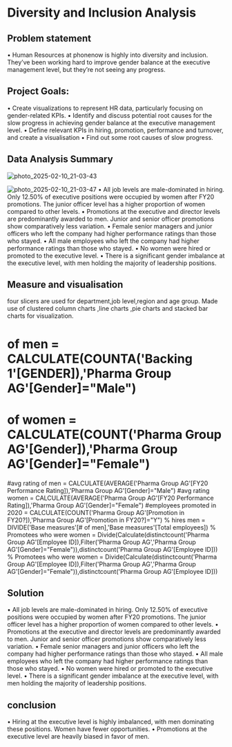 # Diversity and Inclusion Analysis

## Problem statement
•	Human Resources at phonenow is highly into diversity and inclusion. They’ve been working hard to improve gender balance at the executive management level, but they’re not seeing any progress. 

## Project Goals:
•	Create visualizations to represent HR data, particularly focusing on gender-related KPIs.
•	Identify and discuss potential root causes for the slow progress in achieving gender balance at the executive management level.
• Define relevant KPIs in hiring, promotion, performance and turnover, and create a visualisation
• Find out some root causes of slow progress.

## Data Analysis Summary



![photo_2025-02-10_21-03-43](https://github.com/user-attachments/assets/d90a2035-e805-408e-bf52-674699255e4b)

![photo_2025-02-10_21-03-47](https://github.com/user-attachments/assets/21346e46-fd2f-4fa1-b48d-47c01dd93da7)
•	All job levels are male-dominated in hiring. Only 12.50% of executive positions were occupied by women after FY20 promotions. The junior officer level has a higher proportion of women compared to other levels.
•	Promotions at the executive and director levels are predominantly awarded to men. Junior and senior officer promotions show comparatively less variation.
•	Female senior managers and junior officers who left the company had higher performance ratings than those who stayed.
•	All male employees who left the company had higher performance ratings than those who stayed.
•	No women were hired or promoted to the executive level.
•	There is a significant gender imbalance at the executive level, with men holding the majority of leadership positions.

## Measure and visualisation
four slicers are used for department,job level,region and age group.
Made use of clustered column charts ,line charts ,pie charts and stacked bar charts for visualization.
# of men = CALCULATE(COUNTA('Backing 1'[GENDER]),'Pharma Group AG'[Gender]="Male")
# of women = CALCULATE(COUNT('Pharma Group AG'[Gender]),'Pharma Group AG'[Gender]="Female")
#avg rating of men = CALCULATE(AVERAGE('Pharma Group AG'[FY20 Performance Rating]),'Pharma Group AG'[Gender]="Male")
#avg rating women = CALCULATE(AVERAGE('Pharma Group AG'[FY20 Performance Rating]),'Pharma Group AG'[Gender]="Female")
#employees promoted in 2020 = CALCULATE(COUNT('Pharma Group AG'[Promotion in FY20?]),'Pharma Group AG'[Promotion in FY20?]="Y")
% hires men = DIVIDE('Base measures'[# of men],'Base measures'[Total employees])
% Promotees who were women = Divide(Calculate(distinctcount('Pharma Group AG'[Employee ID]),Filter('Pharma Group AG','Pharma Group AG'[Gender]="Female")),distinctcount('Pharma Group AG'[Employee ID]))
% Promotees who were women = Divide(Calculate(distinctcount('Pharma Group AG'[Employee ID]),Filter('Pharma Group AG','Pharma Group AG'[Gender]="Female")),distinctcount('Pharma Group AG'[Employee ID]))

## Solution
•	All job levels are male-dominated in hiring. Only 12.50% of executive positions were occupied by women after FY20 promotions. The junior officer level has a higher proportion of women compared to other levels.
•	Promotions at the executive and director levels are predominantly awarded to men. Junior and senior officer promotions show comparatively less variation.
•	Female senior managers and junior officers who left the company had higher performance ratings than those who stayed.
•	All male employees who left the company had higher performance ratings than those who stayed.
•	No women were hired or promoted to the executive level.
•	There is a significant gender imbalance at the executive level, with men holding the majority of leadership positions.

## conclusion
•	Hiring at the executive level is highly imbalanced, with men dominating these positions. Women have fewer opportunities.
•	Promotions at the executive level are heavily biased in favor of men.




